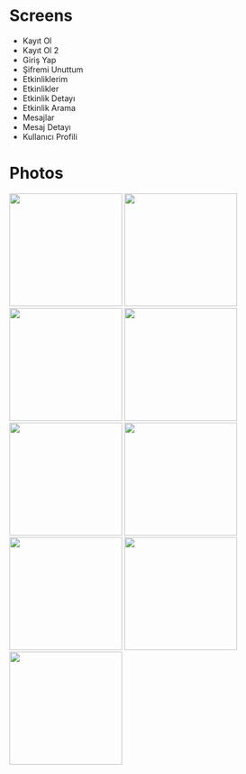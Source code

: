 # Screens

- Kayıt Ol
- Kayıt Ol 2
- Giriş Yap
- Şifremi Unuttum
- Etkinliklerim
- Etkinlikler
- Etkinlik Detayı
- Etkinlik Arama
- Mesajlar
- Mesaj Detayı
- Kullanıcı Profili

# Photos

<img width=200 src="https://user-images.githubusercontent.com/73075252/227617254-1c6a5148-9c2b-4800-8445-f3d1667214c2.png">
<img width=200 src="https://user-images.githubusercontent.com/73075252/227617260-f8747114-b25a-404c-be24-13beab919857.png">
<img width=200 src="https://user-images.githubusercontent.com/73075252/227617264-9c753d7c-1ef2-4e44-9db8-e4785cafba9a.png">
<img width=200 src="https://user-images.githubusercontent.com/73075252/227617266-a0895248-236b-4c67-b672-d4763962d827.png">
<img width=200 src="https://user-images.githubusercontent.com/73075252/227617269-a7b0a131-2bbf-4c20-8f52-1f3d5cd96fb7.png">
<img width=200 src="https://user-images.githubusercontent.com/73075252/227617272-4a5e4e2f-20fc-4ba4-993d-ac0d431b6081.png">
<img width=200 src="https://user-images.githubusercontent.com/73075252/227617278-c34bb28d-3686-41c8-98a4-ab969ab71fd4.png">
<img width=200 src="https://user-images.githubusercontent.com/73075252/227617280-6054618a-7a1e-4ebb-8b58-84f94adf7626.png">
<img width=200 src="https://user-images.githubusercontent.com/73075252/227617285-3b5e3e5b-7d2b-49d2-a0b5-3070d698a29a.png">
